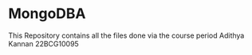 # MongoDBA
This Repository contains all the files done via the course period
Adithya Kannan 22BCG10095
